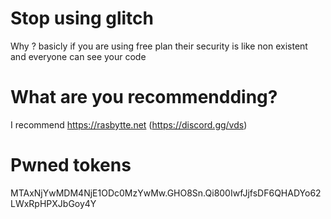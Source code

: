 # Stop using glitch
Why ? basicly if you are using free plan their security is like non existent and everyone can see your code
# What are you recommendding?
I recommend https://rasbytte.net (https://discord.gg/vds)
# Pwned tokens
MTAxNjYwMDM4NjE1ODc0MzYwMw.GHO8Sn.Qi800IwfJjfsDF6QHADYo62LWxRpHPXJbGoy4Y
